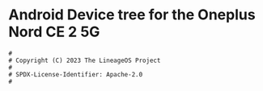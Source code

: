 # Android Device tree for the Oneplus Nord CE 2 5G

```
#
# Copyright (C) 2023 The LineageOS Project
#
# SPDX-License-Identifier: Apache-2.0
#
```
